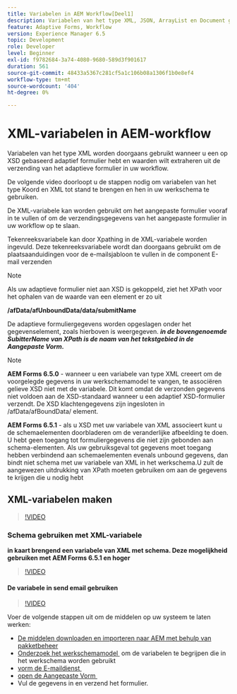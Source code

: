 ```yaml
---
title: Variabelen in AEM Workflow[Deel1]
description: Variabelen van het type XML, JSON, ArrayList en Document gebruiken in een AEM-workflow
feature: Adaptive Forms, Workflow
version: Experience Manager 6.5
topic: Development
role: Developer
level: Beginner
exl-id: f9782684-3a74-4080-9680-589d3f901617
duration: 561
source-git-commit: 48433a5367c281cf5a1c106b08a1306f1b0e8ef4
workflow-type: tm+mt
source-wordcount: '404'
ht-degree: 0%

---
```


# XML-variabelen in AEM-workflow

Variabelen van het type XML worden doorgaans gebruikt wanneer u een op XSD gebaseerd adaptief formulier hebt en waarden wilt extraheren uit de verzending van het adaptieve formulier in uw workflow.

De volgende video doorloopt u de stappen nodig om variabelen van het type Koord en XML tot stand te brengen en hen in uw werkschema te gebruiken.

De XML-variabele kan worden gebruikt om het aangepaste formulier vooraf in te vullen of om de verzendingsgegevens van het aangepaste formulier in uw workflow op te slaan.

Tekenreeksvariabele kan door Xpathing in de XML-variabele worden ingevuld. Deze tekenreeksvariabele wordt dan doorgaans gebruikt om de plaatsaanduidingen voor de e-mailsjabloon te vullen in de component E-mail verzenden

>[!NOTE]
>
>Als uw adaptieve formulier niet aan XSD is gekoppeld, ziet het XPath voor het ophalen van de waarde van een element er zo uit
>
>**/afData/afUnboundData/data/submitName**

De adaptieve formuliergegevens worden opgeslagen onder het gegevenselement, zoals hierboven is weergegeven. **_in de bovengenoemde SubitterName van XPath is de naam van het tekstgebied in de Aangepaste Vorm._**

>[!NOTE]
>
>**AEM Forms 6.5.0** - wanneer u een variabele van type XML creeert om de voorgelegde gegevens in uw werkschemamodel te vangen, te associëren gelieve XSD niet met de variabele. Dit komt omdat de verzonden gegevens niet voldoen aan de XSD-standaard wanneer u een adaptief XSD-formulier verzendt. De XSD klachtengegevens zijn ingesloten in /afData/afBoundData/ element.
>
>**AEM Forms 6.5.1** - als u XSD met uw variabele van XML associeert kunt u de schemaelementen doorbladeren om de veranderlijke afbeelding te doen. U hebt geen toegang tot formuliergegevens die niet zijn gebonden aan schema-elementen. Als uw gebruiksgeval tot gegevens moet toegang hebben verbindend aan schemaelementen evenals unbound gegevens, dan bindt niet schema met uw variabele van XML in het werkschema.U zult de aangewezen uitdrukking van XPath moeten gebruiken om aan de gegevens te krijgen die u nodig hebt

## XML-variabelen maken

>[!VIDEO](https://video.tv.adobe.com/v/26440?quality=12&learn=on)

### Schema gebruiken met XML-variabele

**in kaart brengend een variabele van XML met schema. Deze mogelijkheid gebruiken met AEM Forms 6.5.1 en hoger**

>[!VIDEO](https://video.tv.adobe.com/v/28098?quality=12&learn=on)

#### De variabele in send email gebruiken

>[!VIDEO](https://video.tv.adobe.com/v/26441?quality=12&learn=on)

Voer de volgende stappen uit om de middelen op uw systeem te laten werken:

* [De middelen downloaden en importeren naar AEM met behulp van pakketbeheer](assets/xmlandstringvariable.zip)
* [&#x200B; Onderzoek het werkschemamodel &#x200B;](http://localhost:4502/editor.html/conf/global/settings/workflow/models/vacationrequest.html) om de variabelen te begrijpen die in het werkschema worden gebruikt
* [&#x200B; vorm de E-maildienst &#x200B;](https://helpx.adobe.com/nl/experience-manager/6-5/sites/administering/using/notification.html#ConfiguringtheMailService)
* [&#x200B; open de Aangepaste Vorm &#x200B;](http://localhost:4502/content/dam/formsanddocuments/applicationfortimeoff/jcr:content?wcmmode=disabled)
* Vul de gegevens in en verzend het formulier.
